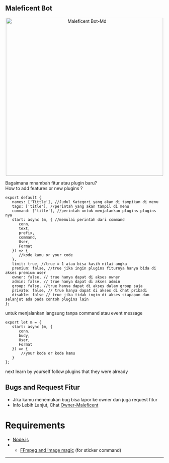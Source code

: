 ## Maleficent Bot

<p align="center">
<img src="https://files.catbox.moe/ku30iz.jpeg" alt="Maleficent Bot-Md" width="500"/>

 
Bagaimana mnambah fitur atau plugin baru?<br>
How to add features or new plugins ?<br>
```
export default {
   names: ['Tittle'], //Judul Kategori yang akan di tampikan di menu
   tags: ['title'], //perintah yang akan tampil di menu
   command: ['title'], //perintah untuk menjalankan plugins plugins nya
   start: async (m, { //memulai perintah dari command
      conn,
      text,
      prefix,
      command,
      User,
      Format
   }) => {
      //kode kamu or your code
   },
   limit: true, //true = 1 atau bisa kasih nilai angka
   premium: false, //true jika ingin plugins fiturnya hanya bida di akses premium user
   owner: false, // true hanya dapat di akses owner
   admin: false, // true hanya dapat di akses admin
   group: false, //true hanya dapat di akses dalam group saja
   private: false, // true hanya dapat di akses di chat pribadi
   disable: false // true jika tidak ingin di akses siapapun dan selanjut ada pada contoh plugins lain
};

```

untuk menjalankan langsung tanpa command atau event message
```
export let m = {
   start: async (m, {
      conn,
      budy,
      User,
      Format
   }) => {
       //your kode or kode kamu
   }
};
```

next learn by yourself follow plugins that they were already

## Bugs and Request Fitur
* Jika kamu menemukan bug bisa lapor ke owner dan juga request fitur
* Info Lebih Lanjut, Chat [Owner-Maleficent](https://wa.me/6283112005221)

# Requirements
* [Node.js](https://nodejs.org/en/)
* * [FFmpeg and Image magic](https://github.com/BtbN/FFmpeg-Builds/releases/download/autobuild-2020-12-08-13-03/ffmpeg-n4.3.1-26-gca55240b8c-win64-gpl-4.3.zip) (for sticker command)


----------
